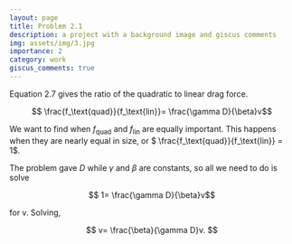 ```yaml
---
layout: page
title: Problem 2.1
description: a project with a background image and giscus comments
img: assets/img/3.jpg
importance: 2
category: work
giscus_comments: true
---
```


Equation 2.7 gives the ratio of the quadratic to linear drag force.

$$ \frac{f_\text{quad}}{f_\text{lin}}= \frac{\gamma D}{\beta}v$$

We want to find when $f_\text{quad}$ and $f_\text{lin}$ are equally important. This happens when they are nearly equal in size, or $ \frac{f_\text{quad}}{f_\text{lin}} = 1$.

 The problem gave $D$ while $\gamma$ and $\beta$ are constants, so all we need to do is solve 

$$ 1= \frac{\gamma D}{\beta}v$$

for v. Solving,

$$ v= \frac{\beta}{\gamma D}v. $$




